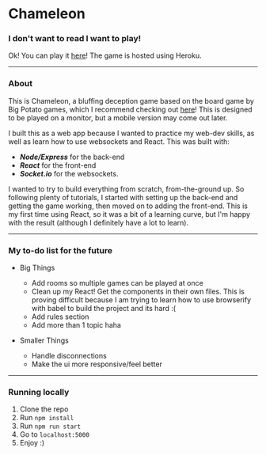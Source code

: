 # Chameleon

### I don't want to read I want to play!
Ok!  You can play it [here](https://chameleonthegame.herokuapp.com/)!  The game is hosted using Heroku.

---

### About
This is Chameleon, a bluffing deception game based on the board game by Big Potato games, which I recommend checking out [here](https://bigpotato.co.uk/products/the-chameleon)!  This is designed to be played on a monitor, but a mobile version may come out later.

I built this as a web app because I wanted to practice my web-dev skills, as well as learn how to use websockets and React.  This was built with: 
- ***Node/Express*** for the back-end
- ***React*** for the front-end 
- ***Socket.io*** for the websockets.

I wanted to try to build everything from scratch, from-the-ground up. So following plenty of tutorials, I started with setting up the back-end and getting the game working, then moved on to adding the front-end.  This is my first time using React, so it was a bit of a learning curve, but I'm happy with the result (although I definitely have a lot to learn).

---

### My to-do list for the future
- Big Things
  - Add rooms so multiple games can be played at once
  - Clean up my React! Get the components in their own files. This is proving difficult because I am trying to learn how to use browserify with babel to build the project and its hard :(
  - Add rules section
  - Add more than 1 topic haha
  
- Smaller Things
  - Handle disconnections
  - Make the ui more responsive/feel better

---

### Running locally
1. Clone the repo
2. Run `npm install`
3. Run `npm run start`
4. Go to `localhost:5000`
5. Enjoy :)
